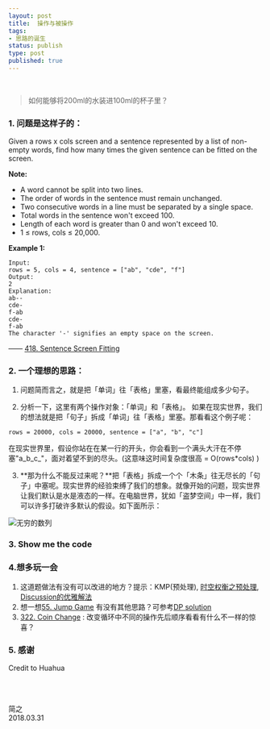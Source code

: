 ```yaml
--- 
layout: post
title:  操作与被操作
tags:
- 思路的诞生
status: publish
type: post
published: true
---
```


<br>

> 如何能够将200ml的水装进100ml的杯子里？
	
### 1. 问题是这样子的：
	
Given a rows x cols screen and a sentence represented by a list of non-empty words, find how many times the given sentence can be fitted on the screen.
	
**Note:**	
- A word cannot be split into two lines.
- The order of words in the sentence must remain unchanged.
- Two consecutive words in a line must be separated by a single space.
- Total words in the sentence won't exceed 100.
- Length of each word is greater than 0 and won't exceed 10.
- 1 ≤ rows, cols ≤ 20,000.
	
**Example 1:**	
```
Input:
rows = 5, cols = 4, sentence = ["ab", "cde", "f"]
Output:
2
Explanation:
ab--
cde-
f-ab
cde-
f-ab
The character '-' signifies an empty space on the screen.
```
	
—— [418. Sentence Screen Fitting](https://leetcode.com/problems/sentence-screen-fitting/description/)
	
### 2. 一个理想的思路：
	
1) 问题简而言之，就是把「单词」往「表格」里塞，看最终能组成多少句子。
	
2) 分析一下，这里有两个操作对象：「单词」和「表格」。 如果在现实世界，我们的想法就是把「句子」拆成「单词」往「表格」里塞。那看看这个例子呢：
	
```
rows = 20000, cols = 20000, sentence = ["a", "b", "c"]
```
  
  在现实世界里，假设你站在在某一行的开头，你会看到一个满头大汗在不停塞"a_b_c_"，面对着望不到的尽头。(这意味这时间复杂度很高 = O(rows*cols) )
	
3) **那为什么不能反过来呢？**把「表格」拆成一个个「木条」往无尽长的「句子」中塞呢。现实世界的经验束缚了我们的想象。就像开始的问题，现实世界让我们默认是水是液态的一样。在电脑世界，犹如「盗梦空间」中一样，我们可以许多打破许多默认的假设。如下面所示：
	
![无穷的数列](https://i.imgur.com/vCcBId2.png)
	
### 3. Show me the code 
	
<script src="https://gist.github.com/WillWang-X/0b9979b846dac6f6bbae4ddce1881c16.js"></script>
	
### 4.想多玩一会
	
1. 这道题做法有没有可以改进的地方？提示：KMP(预处理), [时空权衡之预处理](https://willwang-x.github.io/2018/03/preprocessing), [Discussion的优雅解法](https://leetcode.com/problems/sentence-screen-fitting/discuss/90845/21ms-18-lines-Java-solution/95290)
2. 想一想[55. Jump Game](https://leetcode.com/problems/jump-game/description/) 有没有其他思路？可参考[DP solution](https://leetcode.com/problems/sentence-screen-fitting/discuss/90874/12ms-Java-solution-using-DP)
2. [322. Coin Change](https://leetcode.com/problems/coin-change/description/) : 改变循环中不同的操作先后顺序看看有什么不一样的惊喜？
	
### 5. 感谢
	
Credit to Huahua
	
	

<br>
<br>

简之           
2018.03.31          

